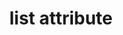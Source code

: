 ---
{
  "title": "list attribute",
  "description": "The list attribute is used to identify an element that lists predefined options suggested to the user.",
  "category": "html",
  "keywords": "list attribute",
  "last_test_date": "2019-07-19",
  "test_results_url": "https://a11ysupport.io/tech/html/list_attribute",
  "test_url": "https://a11ysupport.io/tech/html/list_attribute",
  "notes_by_num": {
    "1": "HTML input with datalist test: The role is not consistently conveyed across browsers, and is often presented with a modifier (\"combo\" or \"has popup\") to convey the presence of the datalist.",
    "2": "HTML input with datalist test: When paired with IE, JAWS does not alter the role to convey the datalist functionality.",
    "3": "HTML input with datalist test: The role is not consistently conveyed across browsers, and is often presented with a modifier (\"combo box\" or \"subMenu\") to convey the presence of the datalist.",
    "4": "Didn't convey the presence of the list attribute"
  },
  "stats": {
    "dragon_win": {
      "chrome": {
        "79": "y"
      }
    },
    "jaws": {
      "chrome": {
        "92": "y #1"
      },
      "edge": {
        "92": "y"
      },
      "ie": {
        "11": "n #2"
      },
      "firefox": {
        "73": "y #1"
      }
    },
    "narrator": {
      "edge": {
        "44": "y"
      }
    },
    "nvda": {
      "chrome": {
        "92": "y #3"
      },
      "edge": {
        "92": "y"
      },
      "firefox": {
        "73": "y #3"
      }
    },
    "orca": {
      "firefox": {
        "73": "n #4"
      }
    },
    "talkback": {
      "and_chr": {
        "80": "y"
      }
    },
    "va_and": {
      "and_chr": {
        "79": "y"
      }
    },
    "vo_ios": {
      "ios_saf": {
        "13.3.1": "y"
      }
    },
    "vo_macos": {
      "safari": {
        "13.0.5": "y"
      }
    },
    "vc_ios": {
      "ios_saf": {
        "13.3.1": "y"
      }
    },
    "vc_macos": {
      "safari": {
        "13.0.5": "y"
      }
    },
    "wsr": {
      "edge": {
        "44": "y"
      },
      "chrome": {
        "79": "y"
      }
    }
  },
  "links": {
    "WHATWG HTML spec for the list attribute": "https://html.spec.whatwg.org/multipage/input.html#the-list-attribute",
    "HTML AAM for the list attribute": "https://w3c.github.io/html-aam/#att-list"
  }
}
---